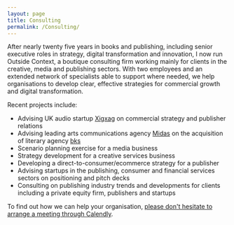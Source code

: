 ```yaml
---
layout: page
title: Consulting
permalink: /Consulting/
---
```


After nearly twenty five years in books and publishing, including senior executive roles in strategy, digital transformation and innovation, I now run Outside Context, a boutique consulting firm working mainly for clients in the creative, media and publishing sectors. With two employees and an extended network of specialists able to support where needed, we help organisations to develop clear, effective strategies for commercial growth and digital transformation. 

Recent projects include:
* Advising UK audio startup <a href="https://www.xigxag.co.uk">Xigxag</a> on commercial strategy and publisher relations
* Advising leading arts communications agency <a href="https://midaspr.co.uk/">Midas</a> on the acquisition of literary agency <a href="https://www.thebksagency.com">bks</a>
* Scenario planning exercise for a media business
* Strategy development for a creative services business
* Developing a direct-to-consumer/ecommerce strategy for a publisher
* Advising startups in the publishing, consumer and financial services sectors on positioning and pitch decks
* Consulting on publishing industry trends and developments for clients including a private equity firm, publishers and startups

To find out how we can help your organisation, <a href="https://calendly.com/outsidecontext">please don't hesitate to arrange a meeting through Calendly</a>. 
